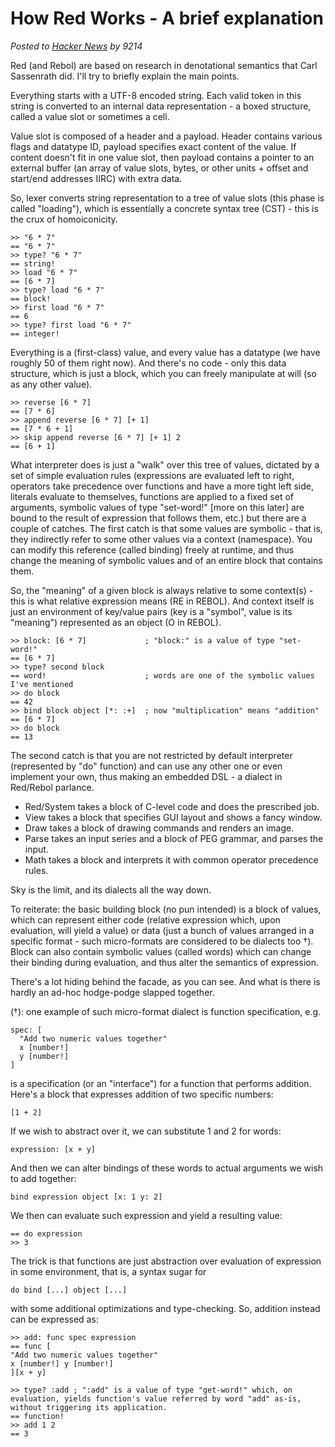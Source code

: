 # How Red Works - A brief explanation

_Posted to [Hacker News](https://news.ycombinator.com/item?id=18843544) by 9214_

Red (and Rebol) are based on research in denotational semantics that Carl Sassenrath did. I'll try to briefly explain the main points.

Everything starts with a UTF-8 encoded string. Each valid token in this string is converted to an internal data representation - a boxed structure, called a value slot or sometimes a cell.

Value slot is composed of a header and a payload. Header contains various flags and datatype ID, payload specifies exact content of the value. If content doesn't fit in one value slot, then payload contains a pointer to an external buffer (an array of value slots, bytes, or other units + offset and start/end addresses IIRC) with extra data.

So, lexer converts string representation to a tree of value slots (this phase is called "loading"), which is essentially a concrete syntax tree (CST) - this is the crux of homoiconicity.

```red
>> "6 * 7"
== "6 * 7"
>> type? "6 * 7"
== string!
>> load "6 * 7"
== [6 * 7]
>> type? load "6 * 7"
== block!
>> first load "6 * 7"
== 6
>> type? first load "6 * 7"
== integer!
```

Everything is a (first-class) value, and every value has a datatype (we have roughly 50 of them right now). And there's no code - only this data structure, which is just a block, which you can freely manipulate at will (so as any other value).

```red
>> reverse [6 * 7]
== [7 * 6]
>> append reverse [6 * 7] [+ 1]
== [7 * 6 + 1]
>> skip append reverse [6 * 7] [+ 1] 2
== [6 + 1]
```

What interpreter does is just a "walk" over this tree of values, dictated by a set of simple evaluation rules (expressions are evaluated left to right, operators take precedence over functions and have a more tight left side, literals evaluate to themselves, functions are applied to a fixed set of arguments, symbolic values of type "set-word!" [more on this later] are bound to the result of expression that follows them, etc.) but there are a couple of catches.
The first catch is that some values are symbolic - that is, they indirectly refer to some other values via a context (namespace). You can modify this reference (called binding) freely at runtime, and thus change the meaning of symbolic values and of an entire block that contains them.

So, the "meaning" of a given block is always relative to some context(s) - this is what relative expression means (RE in REBOL). And context itself is just an environment of key/value pairs (key is a "symbol", value is its "meaning") represented as an object (O in REBOL).

```red
>> block: [6 * 7]             ; "block:" is a value of type "set-word!"
== [6 * 7]
>> type? second block
== word!                      ; words are one of the symbolic values I've mentioned
>> do block
== 42
>> bind block object [*: :+]  ; now "multiplication" means "addition"
== [6 * 7]
>> do block
== 13
```

The second catch is that you are not restricted by default interpreter (represented by "do" function) and can use any other one or even implement your own, thus making an embedded DSL - a dialect in Red/Rebol parlance.

* Red/System takes a block of C-level code and does the prescribed job.
* View takes a block that specifies GUI layout and shows a fancy window.
* Draw takes a block of drawing commands and renders an image.
* Parse takes an input series and a block of PEG grammar, and parses the input.
* Math takes a block and interprets it with common operator precedence rules.

Sky is the limit, and its dialects all the way down.

To reiterate: the basic building block (no pun intended) is a block of values, which can represent either code (relative expression which, upon evaluation, will yield a value) or data (just a bunch of values arranged in a specific format - such micro-formats are considered to be dialects too †). Block can also contain symbolic values (called words) which can change their binding during evaluation, and thus alter the semantics of expression.

There's a lot hiding behind the facade, as you can see. And what is there is hardly an ad-hoc hodge-podge slapped together.

(†): one example of such micro-format dialect is function specification, e.g.

```red
spec: [
  "Add two numeric values together"
  x [number!]
  y [number!]
]
```

is a specification (or an "interface") for a function that performs addition. Here's a block that expresses addition of two specific numbers:

`[1 + 2]`

If we wish to abstract over it, we can substitute 1 and 2 for words:

`expression: [x + y]`

And then we can alter bindings of these words to actual arguments we wish to add together:

`bind expression object [x: 1 y: 2]`

We then can evaluate such expression and yield a resulting value:

```red
== do expression
>> 3
```

The trick is that functions are just abstraction over evaluation of expression in some environment, that is, a syntax sugar for

`do bind [...] object [...]`

with some additional optimizations and type-checking. So, addition instead can be expressed as:

```red
>> add: func spec expression
== func [
"Add two numeric values together" 
x [number!] y [number!]
][x + y]

>> type? :add ; ":add" is a value of type "get-word!" which, on evaluation, yields function's value referred by word "add" as-is, without triggering its application.
== function!
>> add 1 2
== 3
```

